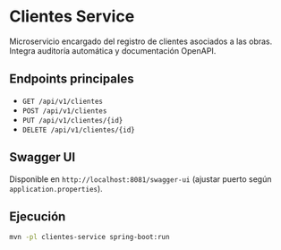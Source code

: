 # Clientes Service

Microservicio encargado del registro de clientes asociados a las obras. Integra auditoría automática y documentación OpenAPI.

## Endpoints principales

- `GET /api/v1/clientes`
- `POST /api/v1/clientes`
- `PUT /api/v1/clientes/{id}`
- `DELETE /api/v1/clientes/{id}`

## Swagger UI

Disponible en `http://localhost:8081/swagger-ui` (ajustar puerto según `application.properties`).

## Ejecución

```bash
mvn -pl clientes-service spring-boot:run
```
